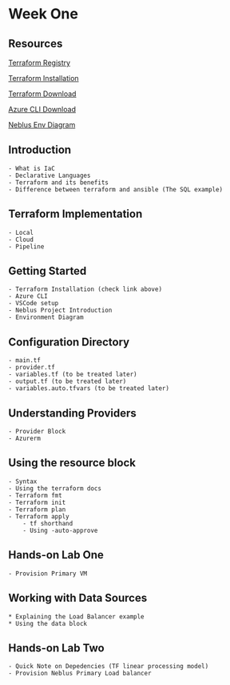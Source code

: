# Week One

## Resources
[Terraform Registry](https://registry.terraform.io/)

[Terraform Installation](https://www.youtube.com/watch?v=Cn6xYf0QJME&t=1s)

[Terraform Download](https://developer.hashicorp.com/terraform/downloads)

[Azure CLI Download](https://learn.microsoft.com/en-us/cli/azure/install-azure-cli-windows?tabs=azure-cli)

[Neblus Env Diagram](https://docs.google.com/drawings/d/1lSOiX81K8q7fdcV8eH3FndmMZQ2d78TJxHCiwVXAFBg/edit)

## Introduction
    - What is IaC
    - Declarative Languages
    - Terraform and its benefits
    - Difference between terraform and ansible (The SQL example)

## Terraform Implementation
    - Local 
    - Cloud 
    - Pipeline 

## Getting Started
    - Terraform Installation (check link above)
    - Azure CLI 
    - VSCode setup 
    - Neblus Project Introduction
    - Environment Diagram

## Configuration Directory
    - main.tf
    - provider.tf
    - variables.tf (to be treated later)
    - output.tf (to be treated later)
    - variables.auto.tfvars (to be treated later)

## Understanding Providers
    - Provider Block
    - Azurerm

## Using the resource block
    - Syntax
    - Using the terraform docs
    - Terraform fmt
    - Terraform init
    - Terraform plan
    - Terraform apply
        - tf shorthand
        - Using -auto-approve

## Hands-on Lab One
    - Provision Primary VM

## Working with Data Sources
    * Explaining the Load Balancer example
    * Using the data block

## Hands-on Lab Two
    - Quick Note on Depedencies (TF linear processing model)
    - Provision Neblus Primary Load balancer



<!-- Week Two
Variables example 2
Dependencies
Output Variables
State file


Week Three
Lifecycle rules
Loops in terraform
Version constrain

Week Four
Terraform Modules
Terraform Functions
Capstone project

The big picture for the learning series should be as follows. 
A traffic manager, two Load balacers at the backend for DC and DR, and two VMs at the backend of the LB running IIS server 
and a simple webpage.

Installation: https://www.youtube.com/watch?v=Cn6xYf0QJME&t=1s -->

